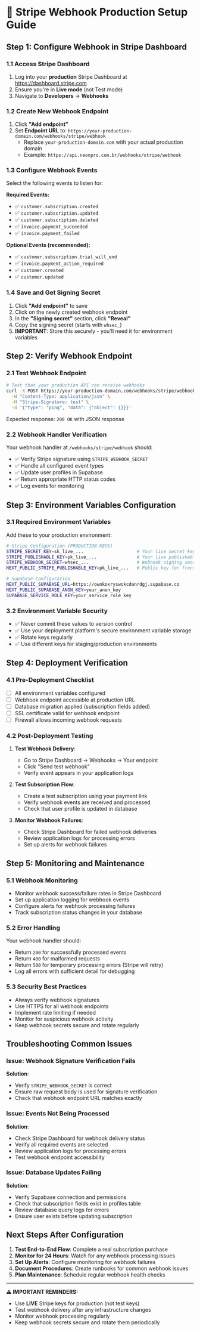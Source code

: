 # 🔗 Stripe Webhook Production Setup Guide

## Step 1: Configure Webhook in Stripe Dashboard

### 1.1 Access Stripe Dashboard
1. Log into your **production** Stripe Dashboard at https://dashboard.stripe.com
2. Ensure you're in **Live mode** (not Test mode)
3. Navigate to **Developers** → **Webhooks**

### 1.2 Create New Webhook Endpoint
1. Click **"Add endpoint"**
2. Set **Endpoint URL** to: `https://your-production-domain.com/webhooks/stripe/webhook`
   - Replace `your-production-domain.com` with your actual production domain
   - Example: `https://api.neonpro.com.br/webhooks/stripe/webhook`

### 1.3 Configure Webhook Events
Select the following events to listen for:

**Required Events:**
- ✅ `customer.subscription.created`
- ✅ `customer.subscription.updated` 
- ✅ `customer.subscription.deleted`
- ✅ `invoice.payment_succeeded`
- ✅ `invoice.payment_failed`

**Optional Events (recommended):**
- ✅ `customer.subscription.trial_will_end`
- ✅ `invoice.payment_action_required`
- ✅ `customer.created`
- ✅ `customer.updated`

### 1.4 Save and Get Signing Secret
1. Click **"Add endpoint"** to save
2. Click on the newly created webhook endpoint
3. In the **"Signing secret"** section, click **"Reveal"**
4. Copy the signing secret (starts with `whsec_`)
5. **IMPORTANT**: Store this securely - you'll need it for environment variables

## Step 2: Verify Webhook Endpoint

### 2.1 Test Webhook Endpoint
```bash
# Test that your production API can receive webhooks
curl -X POST https://your-production-domain.com/webhooks/stripe/webhook \
  -H "Content-Type: application/json" \
  -H "Stripe-Signature: test" \
  -d '{"type": "ping", "data": {"object": {}}}'
```

Expected response: `200 OK` with JSON response

### 2.2 Webhook Handler Verification
Your webhook handler at `/webhooks/stripe/webhook` should:
- ✅ Verify Stripe signature using `STRIPE_WEBHOOK_SECRET`
- ✅ Handle all configured event types
- ✅ Update user profiles in Supabase
- ✅ Return appropriate HTTP status codes
- ✅ Log events for monitoring

## Step 3: Environment Variables Configuration

### 3.1 Required Environment Variables
Add these to your production environment:

```bash
# Stripe Configuration (PRODUCTION KEYS)
STRIPE_SECRET_KEY=sk_live_...                    # Your live secret key
STRIPE_PUBLISHABLE_KEY=pk_live_...               # Your live publishable key
STRIPE_WEBHOOK_SECRET=whsec_...                  # Webhook signing secret from Step 1.4
NEXT_PUBLIC_STRIPE_PUBLISHABLE_KEY=pk_live_...   # Public key for frontend

# Supabase Configuration
NEXT_PUBLIC_SUPABASE_URL=https://ownkoxryswokcdanrdgj.supabase.co
NEXT_PUBLIC_SUPABASE_ANON_KEY=your_anon_key
SUPABASE_SERVICE_ROLE_KEY=your_service_role_key
```

### 3.2 Environment Variable Security
- ✅ Never commit these values to version control
- ✅ Use your deployment platform's secure environment variable storage
- ✅ Rotate keys regularly
- ✅ Use different keys for staging/production environments

## Step 4: Deployment Verification

### 4.1 Pre-Deployment Checklist
- [ ] All environment variables configured
- [ ] Webhook endpoint accessible at production URL
- [ ] Database migration applied (subscription fields added)
- [ ] SSL certificate valid for webhook endpoint
- [ ] Firewall allows incoming webhook requests

### 4.2 Post-Deployment Testing
1. **Test Webhook Delivery**:
   - Go to Stripe Dashboard → Webhooks → Your endpoint
   - Click "Send test webhook"
   - Verify event appears in your application logs

2. **Test Subscription Flow**:
   - Create a test subscription using your payment link
   - Verify webhook events are received and processed
   - Check that user profile is updated in database

3. **Monitor Webhook Failures**:
   - Check Stripe Dashboard for failed webhook deliveries
   - Review application logs for processing errors
   - Set up alerts for webhook failures

## Step 5: Monitoring and Maintenance

### 5.1 Webhook Monitoring
- Monitor webhook success/failure rates in Stripe Dashboard
- Set up application logging for webhook events
- Configure alerts for webhook processing failures
- Track subscription status changes in your database

### 5.2 Error Handling
Your webhook handler should:
- Return `200` for successfully processed events
- Return `400` for malformed requests
- Return `500` for temporary processing errors (Stripe will retry)
- Log all errors with sufficient detail for debugging

### 5.3 Security Best Practices
- Always verify webhook signatures
- Use HTTPS for all webhook endpoints
- Implement rate limiting if needed
- Monitor for suspicious webhook activity
- Keep webhook secrets secure and rotate regularly

## Troubleshooting Common Issues

### Issue: Webhook Signature Verification Fails
**Solution**: 
- Verify `STRIPE_WEBHOOK_SECRET` is correct
- Ensure raw request body is used for signature verification
- Check that webhook endpoint URL matches exactly

### Issue: Events Not Being Processed
**Solution**:
- Check Stripe Dashboard for webhook delivery status
- Verify all required events are selected
- Review application logs for processing errors
- Test webhook endpoint accessibility

### Issue: Database Updates Failing
**Solution**:
- Verify Supabase connection and permissions
- Check that subscription fields exist in profiles table
- Review database query logs for errors
- Ensure user exists before updating subscription

## Next Steps After Configuration

1. **Test End-to-End Flow**: Complete a real subscription purchase
2. **Monitor for 24 Hours**: Watch for any webhook processing issues
3. **Set Up Alerts**: Configure monitoring for webhook failures
4. **Document Procedures**: Create runbooks for common webhook issues
5. **Plan Maintenance**: Schedule regular webhook health checks

---

**⚠️ IMPORTANT REMINDERS:**
- Use **LIVE** Stripe keys for production (not test keys)
- Test webhook delivery after any infrastructure changes
- Monitor webhook processing regularly
- Keep webhook secrets secure and rotate them periodically
